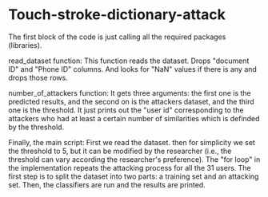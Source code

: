 # Touch-stroke-dictionary-attack

The first block of the code is just calling all the required packages (libraries).

read_dataset function:
This function reads the dataset.
Drops "document ID" and "Phone ID" columns.
And looks for "NaN" values if there is any and drops those rows.

number_of_attackers function:
It gets three arguments: the first one is the predicted results, and the second on is the attackers dataset, and the third one is the threshold.
It just prints out the "user id" corresponding to the attackers who had at least a certain number of similarities which is definded by the threshold.

Finally, the main script:
First we read the dataset.
then for simplicity we set the threshold to 5, but it can be modified by the researcher (i.e., the threshold can vary according the researcher's preference).
The "for loop" in the implementation repeats the attacking process for all the 31 users.
The first step is to split the dataset into two parts: a training set and an attacking set.
Then, the classifiers are run and the results are printed.
